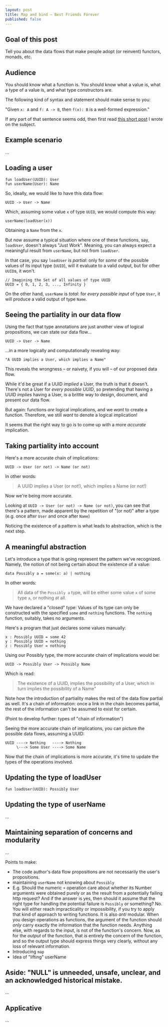 ```yaml
---
layout: post
title: Map and bind – Best Friends Forever
published: false
---
```


## Goal of this post

Tell you about the data flows that make people 
adopt (or reinvent) functors, monads, etc.

## Audience

You should know what a function is. You should know 
what a value is, what a type of a value is, and 
what type constructors are.

The following kind of syntax and statement should make 
sense to you:

"Given `x: A` and `f: A -> B`, then `f(x): B` is a 
well-formed expression."

If any part of that sentence seems odd, then first 
read [this short post][values-types] I wrote on the subject.

## Example scenario

...

## Loading a user

    fun loadUser(UUID): User
    fun userName(User): Name

So, ideally, we would like to have this data flow:

    UUID -> User -> Name

Which, assuming some value `x` of type `UUID`, we would compute this way:

    userName(loadUser(x))

Obtaining a `Name` from the `x`.

But now assume a typical situation where one of these functions, 
say, `loadUser`, doesn't always "Just Work". Meaning, you can always 
expect a meaningful result from `userName`, but not from `loadUser`.

In that case, you say `loadUser` is *partial*: only for *some* of 
the possible values of its input type (`UUID`), will it evaluate to 
a valid output, but for other `UUID`s, it won't.

    // Imagining the Set of all values of type UUID
    UUID = { 0, 1, 2, 3, ..., Infinity } 

On the other hand, `userName` is *total*: for *every possible input* 
of type `User`, it will produce a valid output of type `Name`. 

## Seeing the partiality in our data flow

Using the fact that type annotations are just another view of logical 
propositions, we can state our data flow...

    UUID -> User -> Name

...in a more logically and computationally revealing way:

    "A UUID implies a User, which implies a Name"

This reveals the wrongness – or naivety, if you will – of our 
proposed data flow.  

While it'd be great if a UUID *implied* a User, the truth is 
that it doesn't. There's not a User for *every possible UUID*, so 
pretending that having a UUID *implies* having a User, is a brittle
way to design, document, and present our data flow.

But again: functions *are* logical implications, and we *want* to 
create a function. Therefore, we still *want* to denote a logical implication!

It seems that the right way to go is to come up with a more *accurate* implication.

## Taking partiality into account

Here's a more accurate chain of implications:

    UUID -> User (or not) -> Name (or not)

In other words:

> A UUID implies a User (or not!), which implies a Name (or not!)

Now we're being more accurate.

Looking at `UUID -> User (or not) -> Name (or not)`, you can see
that there's a pattern, made apparent by the repetition of "(or not)"
after a type (e.g. once after `User` and once after `Name`) 

Noticing the existence of a pattern is what leads to abstraction, 
which is the next step.

## A meaningful abstraction

Let's introduce a type that is going represent the 
pattern we've recognized. Namely, the notion of not being certain 
about the existence of a value:

    data Possibly a = some(x: a) | nothing

In other words:

> All data of the `Possibly a` type, will be either some value `x` 
> of some type `a`, or nothing at all.

We have declared a "closed" type: Values of its type can only be 
constructed with the specified `some` and `nothing` functions. 
The `nothing` function, suitably, takes no arguments.

Here's a program that just declares some values manually:

    x : Possibly UUID = some 42
    y : Possibly UUID = nothing
    z : Possibly User = nothing

Using our Possibly type, the more accurate chain of implications would be:

    UUID -> Possibly User -> Possibly Name

Which is read:

> The existence of a UUID, implies the possibility of a User, 
> which in turn implies the possibility of a Name"

Note how the introduction of partiality makes the rest 
of the data flow partial as well. It's a chain of information: 
once a link in the chain becomes partial, the rest of the 
information can't be assumed to exist for certain.

(Point to develop further: types of "chain of information")

Seeing the more accurate chain of implications, you 
can picture the possible data flows, assuming a UUID:

    UUID ----> Nothing   ----> Nothing
         \---> Some User ----> Some Name

Now that the chain of implications is more accurate, it's 
time to update the types of the operations involved.

## Updating the type of loadUser

    fun loadUser(UUID): Possibly User

## Updating the type of userName

...

## Maintaining separation of concerns and modularity

...

Points to make:

* The code author's data flow propositions are not necessarily the user's propositions.
* maintaining `userName` not knowing about `Possibly`
* E.g. Should the numeric `+` operation care about whether its Number 
  arguments were obtained purely or as the result from a potentially
  failing http request? And if the answer is yes, 
  then should it assume that the right type for handling the potential 
  failure is `Possibly` or something? No. You 
  will either reach impracticality or impossibility, if you try to apply 
  that kind of approach to 
  writing functions. It is also *anti* modular. When you design operations
  as functions, 
  the argument of the function should *only* carry exactly the information 
  that the function needs. Anything else, with regards to the input, is not 
  of the function's concern. Now, as for the *output* of the function, 
  that *is* entirely the concern of the function, and so the output type 
  should express things very clearly, without any loss of relevant information.
* Introducing `map`
* Idea of "lifting" userName

## Aside: "NULL" is unneeded, unsafe, unclear, and an acknowledged historical mistake.

...

## Applicative

...

[values-types]:   /
